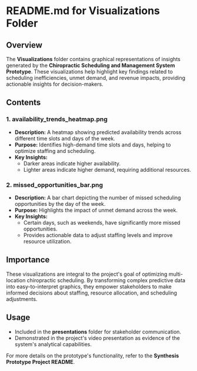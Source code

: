 # README.md for Visualizations Folder

## Overview
The **Visualizations** folder contains graphical representations of insights generated by the **Chiropractic Scheduling and Management System Prototype**. These visualizations help highlight key findings related to scheduling inefficiencies, unmet demand, and revenue impacts, providing actionable insights for decision-makers.

## Contents
### 1. availability_trends_heatmap.png
- **Description:** A heatmap showing predicted availability trends across different time slots and days of the week.
- **Purpose:** Identifies high-demand time slots and days, helping to optimize staffing and scheduling.
- **Key Insights:**
  - Darker areas indicate higher availability.
  - Lighter areas indicate higher demand, requiring additional resources.

### 2. missed_opportunities_bar.png
- **Description:** A bar chart depicting the number of missed scheduling opportunities by the day of the week.
- **Purpose:** Highlights the impact of unmet demand across the week.
- **Key Insights:**
  - Certain days, such as weekends, have significantly more missed opportunities.
  - Provides actionable data to adjust staffing levels and improve resource utilization.

## Importance
These visualizations are integral to the project's goal of optimizing multi-location chiropractic scheduling. By transforming complex predictive data into easy-to-interpret graphics, they empower stakeholders to make informed decisions about staffing, resource allocation, and scheduling adjustments.

## Usage
- Included in the **presentations** folder for stakeholder communication.
- Demonstrated in the project's video presentation as evidence of the system's analytical capabilities.

For more details on the prototype's functionality, refer to the **Synthesis Prototype Project README**.
